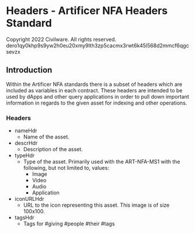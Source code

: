 # Headers - Artificer NFA Headers Standard
Copyright 2022 Civilware. All rights reserved.<br>
dero1qy0khp9s9yw2h0eu20xmy9lth3zp5cacmx3rwt6k45l568d2mmcf6qgcsevzx

## Introduction

Within the Artificer NFA standards there is a subset of headers which are included as variables in each contract. These headers are intended to be used by dApps and other query applications in order to pull down important information in regards to the given asset for indexing and other operations.

### Headers
* nameHdr
  * Name of the asset.
* descrHdr
  * Description of the asset.
* typeHdr
  * Type of the asset. Primarily used with the ART-NFA-MS1 with the following, but not limited to, values:
    * Image
    * Video
    * Audio
    * Application
* iconURLHdr
  * URL to the icon representing this asset. This image is of size 100x100.
* tagsHdr
  * Tags for #giving #people #their #tags